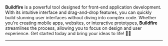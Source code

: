 



**Buildfire** is a powerful tool designed for front-end application development. With its intuitive interface and drag-and-drop features, you can quickly build stunning user interfaces without diving into complex code. Whether you're creating mobile apps, websites, or interactive prototypes, **Buildfire** streamlines the process, allowing you to focus on design and user experience. Get started today and bring your ideas to life! 🚀🎨

---
